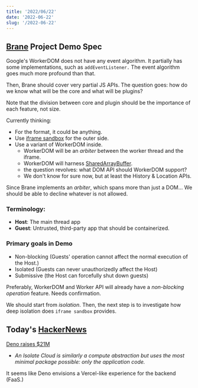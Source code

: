 ```yaml
---
title: '2022/06/22'
date: '2022-06-22'
slug: '/2022-06-22'
---
```


## [Brane](../Notes/Brane.md) Project Demo Spec

Google's WorkerDOM does not have any event algorithm.
It partially has some implementations, such as `addEventListener.`
The event algorithm goes much more profound than that.

Then, Brane should cover very partial JS APIs.
The question goes: how do we know what will be the core and what will be plugins?

Note that the division between core and plugin should be the importance of each feature, not size.

Currently thinking:
- For the format, it could be anything.
- Use [iframe sandbox](../Notes/Sandbox.md) for the outer side.
- Use a variant of WorkerDOM inside.
	- WorkerDOM will be an *arbiter* between the worker thread and the iframe.
	- WorkerDOM will harness [SharedArrayBuffer](../Notes/SharedArrayBuffer.md).
	- the question revolves: what DOM API should WorkerDOM support?
	- We don't know for sure now, but at least the History & Location APIs.

Since Brane implements an *arbiter*, which spans more than just a DOM...
We should be able to decline whatever is not allowed.

### Terminology:
- **Host**: The main thread app
- **Guest**: Untrusted, third-party app that should be containerized.

### Primary goals in Demo
- Non-blocking (Guests' operation cannot affect the normal execution of the Host.)
- Isolated (Guests can never unauthorizedly affect the Host)
- Submissive (the Host can forcefully shut down guests)

Preferably, WorkerDOM and Worker API will already have a *non-blocking operation* feature.
Needs confirmation.

We should start from *isolation*.
Then, the next step is to investigate how deep isolation does `iframe sandbox` provides.

## Today's [HackerNews](../Notes/HackerNews.md)

[Deno raises $21M](https://deno.com/blog/series-a)
- *An Isolate Cloud is similarly a compute abstraction but uses the most minimal package possible: only the application code.*

It seems like Deno envisions a Vercel-like experience for the backend (FaaS.)
